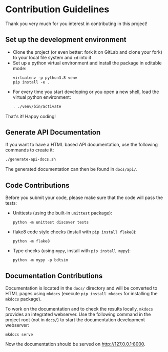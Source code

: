 # Contribution Guidelines

Thank you very much for you interest in contributing in this project!


## Set up the development environment

  * Clone the project (or even better: fork it on GitLab and clone your fork) to your local file system and `cd` into it
  * Set up a python virtual environment and install the package in editable mode:
    ```
    virtualenv -p python3.8 venv
    pip install -e .
    ```
   * For every time you start developing or you open a new shell, load the virtual python environment:
     ```bash
     . ./venv/bin/activate
     ```

That's it! Happy coding!


## Generate API Documentation

If you want to have a HTML based API documentation, use the following commands to create it:

```bash
./generate-api-docs.sh
```

The generated documentation can then be found in `docs/api/`.


## Code Contributions

Before you submit your code, please make sure that the code will pass the tests:

  * Unittests (using the built-in `unittest` package):
    ```
    python -m unittest discover tests
    ```
  * flake8 code style checks (install with `pip install flake8`):
    ```
    python -m flake8
    ```
  * Type checks (using `mypy`, install with `pip install mypy`):
    ```
    python -m mypy -p bdtsim
    ```

## Documentation Contributions

Documentation is located in the `docs/` directory and will be converted to HTML pages using `mkdocs`
(execute `pip install mkdocs` for installing the `mkdocs` package).

To work on the documentation and to check the results locally, `mkdocs` provides an integrated webserver.
Use the following command in the project root (not in `docs/`) to start the documentation development webserver:
```
mkdocs serve
```
Now the documentation should be served on http://127.0.0.1:8000.
